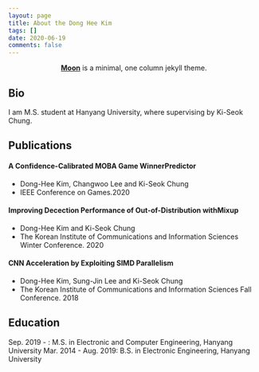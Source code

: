 ```yaml
---
layout: page
title: About the Dong Hee Kim
tags: []
date: 2020-06-19
comments: false
---
```

    
<center><a href="http://taylantatli.github.io/Moon"><b>Moon</b></a> is a minimal, one column jekyll theme.</center>

## Bio
I am M.S. student at Hanyang University, where supervising by Ki-Seok Chung.

## Publications

#### A Confidence-Calibrated MOBA Game WinnerPredictor
* Dong-Hee Kim, Changwoo Lee and Ki-Seok Chung
* IEEE Conference on Games.2020

#### Improving Decection Performance of Out-of-Distribution withMixup
* Dong-Hee Kim and Ki-Seok Chung
* The Korean Institute of Communications and Information Sciences Winter Conference. 2020

#### CNN Acceleration by Exploiting SIMD Parallelism
* Dong-Hee Kim, Sung-Jin Lee and Ki-Seok Chung
* The Korean Institute of Communications and Information Sciences Fall Conference. 2018

## Education
Sep. 2019 - : M.S. in Electronic and Computer Engineering, Hanyang University
Mar. 2014 - Aug. 2019: B.S. in Electronic Engineering, Hanyang University
